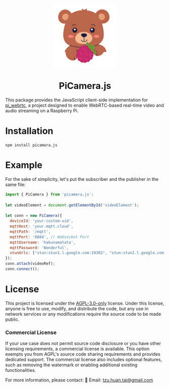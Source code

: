 <p align=center>
    <img src="doc/icon.png" width="200" alt="PiCamera.js">
</p>
<h1 align="center">
    PiCamera.js
</h1>

This package provides the JavaScript client-side implementation for [pi_webrtc](https://github.com/TzuHuanTai/RaspberryPi-WebRTC), a project designed to enable WebRTC-based real-time video and audio streaming on a Raspberry Pi.

# Installation
```
npm install picamera.js
```
# Example
For the sake of simplicity, let's put the subscriber and the publisher in the same file:

```javascript
import { PiCamera } from 'picamera.js';

let videoElement = document.getElementById('videoElement');

let conn = new PiCamera({
  deviceId: 'your-custom-uid',
  mqttHost: 'your.mqtt.cloud',
  mqttPath: '/mqtt',
  mqttPort: '8884', // Websocket Port
  mqttUsername: 'hakunamatata',
  mqttPassword: 'Wonderful',
  stunUrls: ["stun:stun1.l.google.com:19302", "stun:stun2.l.google.com:19302"],
});
conn.attach(videoRef);
conn.connect();
```

# License

This project is licensed under the [AGPL-3.0-only](https://www.gnu.org/licenses/agpl-3.0.html) license. Under this license, anyone is free to use, modify, and distribute the code, but any use in network services or any modifications require the source code to be made public.

### Commercial License

If your use case does not permit source code disclosure or you have other licensing requirements, a commercial license is available. This option exempts you from AGPL's source code sharing requirements and provides dedicated support. The commercial license also includes optional features, such as removing the watermark or enabling additional existing functionalities.

For more information, please contact:
📧 Email: [tzu.huan.tai@gmail.com](mailto:tzu.huan.tai@gmail.com)
